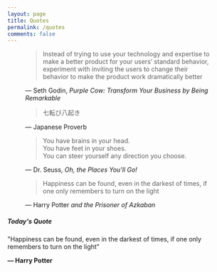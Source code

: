 ```yaml
---
layout: page
title: Quotes
permalink: /quotes
comments: false
---
```


<div class="row justify-content-between">
<div class="col-md-8 pr-5">

<!------------------- QUOTES ------------------->
<!-- Fourth quote -->
<figure class="quote">
  <blockquote>
    Instead of trying to use your technology and expertise to make a better product for your users’ standard behavior, experiment with inviting the users to change their behavior to make the product work dramatically better
  </blockquote>
  <figcaption>
    &mdash;  Seth Godin, <cite>Purple Cow: Transform Your Business by Being Remarkable</cite>  </figcaption>
</figure>

<!-- Fourth quote -->
<figure class="quote">
  <blockquote>
    七転び八起き
  </blockquote>
  <figcaption>
    &mdash;  Japanese Proverb<cite></cite>  </figcaption>
</figure>

<!-- Second quote -->
<figure class="quote">
  <blockquote>
    You have brains in your head.<br>You have feet in your shoes.<br>You can steer yourself any direction you choose.
  </blockquote>
  <figcaption>
    &mdash;  Dr. Seuss, <cite>Oh, the Places You'll Go!</cite>  </figcaption>
</figure>

<!-- First quote -->
<figure class="quote">
  <blockquote>
    Happiness can be found, even in the darkest of times, if one only remembers to turn on the light
  </blockquote>
  <figcaption>
    &mdash;  Harry Potter <cite>and the Prisoner of Azkaban</cite>  </figcaption>
</figure>
<!------------------- QUOTES ------------------->

</div>

<div class="col-md-4">
<div class="sticky-top sticky-top-80">
	<h5>Today's Quote</h5>
	<p>"Happiness can be found, even in the darkest of times, if one only remembers to turn on the light"</p>
	<b>&mdash;  Harry Potter</b>
</div>
</div>
</div>
